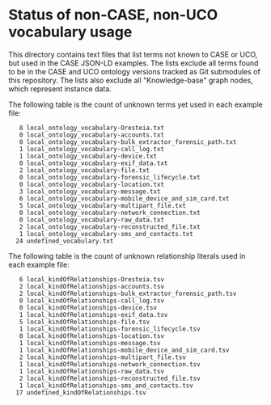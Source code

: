 # Status of non-CASE, non-UCO vocabulary usage

This directory contains text files that list terms not known to CASE or UCO, but used in the CASE JSON-LD examples.  The lists exclude all terms found to be in the CASE and UCO ontology versions tracked as Git submodules of this repository.  The lists also exclude all "Knowledge-base" graph nodes, which represent instance data.

The following table is the count of unknown terms yet used in each example file:

```
   8 local_ontology_vocabulary-Oresteia.txt
   0 local_ontology_vocabulary-accounts.txt
   0 local_ontology_vocabulary-bulk_extractor_forensic_path.txt
   1 local_ontology_vocabulary-call_log.txt
   1 local_ontology_vocabulary-device.txt
   0 local_ontology_vocabulary-exif_data.txt
   2 local_ontology_vocabulary-file.txt
   0 local_ontology_vocabulary-forensic_lifecycle.txt
   0 local_ontology_vocabulary-location.txt
   3 local_ontology_vocabulary-message.txt
   6 local_ontology_vocabulary-mobile_device_and_sim_card.txt
   5 local_ontology_vocabulary-multipart_file.txt
   0 local_ontology_vocabulary-network_connection.txt
   0 local_ontology_vocabulary-raw_data.txt
   2 local_ontology_vocabulary-reconstructed_file.txt
   1 local_ontology_vocabulary-sms_and_contacts.txt
  24 undefined_vocabulary.txt
```

The following table is the count of unknown relationship literals used in each example file:

```
   6 local_kindOfRelationships-Oresteia.tsv
   2 local_kindOfRelationships-accounts.tsv
   2 local_kindOfRelationships-bulk_extractor_forensic_path.tsv
   0 local_kindOfRelationships-call_log.tsv
   0 local_kindOfRelationships-device.tsv
   1 local_kindOfRelationships-exif_data.tsv
   5 local_kindOfRelationships-file.tsv
   1 local_kindOfRelationships-forensic_lifecycle.tsv
   0 local_kindOfRelationships-location.tsv
   1 local_kindOfRelationships-message.tsv
   1 local_kindOfRelationships-mobile_device_and_sim_card.tsv
   2 local_kindOfRelationships-multipart_file.tsv
   1 local_kindOfRelationships-network_connection.tsv
   1 local_kindOfRelationships-raw_data.tsv
   2 local_kindOfRelationships-reconstructed_file.tsv
   1 local_kindOfRelationships-sms_and_contacts.tsv
  17 undefined_kindOfRelationships.tsv
```
